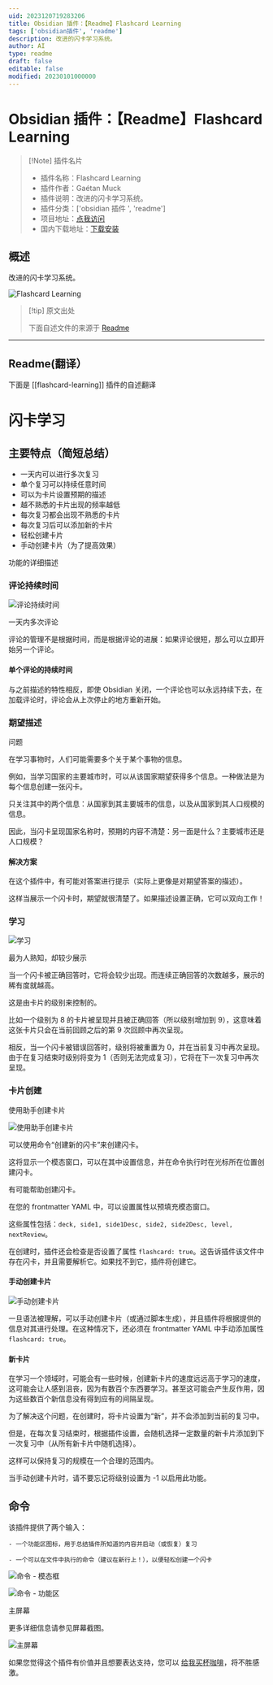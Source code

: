 ```yaml
---
uid: 2023120719283206
title: Obsidian 插件：【Readme】Flashcard Learning
tags: ['obsidian插件', 'readme']
description: 改进的闪卡学习系统。
author: AI
type: readme
draft: false
editable: false
modified: 20230101000000
---
```


# Obsidian 插件：【Readme】Flashcard Learning

> [!Note] 插件名片
> - 插件名称：Flashcard Learning
> - 插件作者：Gaétan Muck
> - 插件说明：改进的闪卡学习系统。
> - 插件分类：['obsidian 插件 ', 'readme']
> - 项目地址：[点我访问](https://github.com/gaetanmuck/obsidian-flashcard-learning)
> - 国内下载地址：[下载安装](https://pkmer.cn/products/plugin/pluginMarket/?flashcard-learning)

## 概述

改进的闪卡学习系统。

![Flashcard Learning](https://cdn.pkmer.cn/covers/flashcard-learning.png!pkmer)

> [!tip] 原文出处
>
>下面自述文件的来源于 [Readme](https://ghproxy.net/https://raw.githubusercontent.com/gaetanmuck/obsidian-flashcard-learning/master/README.md)
>

---

## Readme(翻译）

下面是 [[flashcard-learning]] 插件的自述翻译

# 闪卡学习

## 主要特点（简短总结）

- 一天内可以进行多次复习
- 单个复习可以持续任意时间
- 可以为卡片设置预期的描述
- 越不熟悉的卡片出现的频率越低
- 每次复习都会出现不熟悉的卡片
- 每次复习后可以添加新的卡片
- 轻松创建卡片
- 手动创建卡片（为了提高效果）

功能的详细描述

### 评论持续时间

![评论持续时间](https://cdn.pkmer.cn/covers/flashcard-learning_1_0.png!pkmer)

一天内多次评论

评论的管理不是根据时间，而是根据评论的进展：如果评论很短，那么可以立即开始另一个评论。

#### 单个评论的持续时间

与之前描述的特性相反，即使 Obsidian 关闭，一个评论也可以永远持续下去，在加载评论时，评论会从上次停止的地方重新开始。

### 期望描述

问题

在学习事物时，人们可能需要多个关于某个事物的信息。

例如，当学习国家的主要城市时，可以从该国家期望获得多个信息。一种做法是为每个信息创建一张闪卡。

只关注其中的两个信息：从国家到其主要城市的信息，以及从国家到其人口规模的信息。

因此，当闪卡呈现国家名称时，预期的内容不清楚：另一面是什么？主要城市还是人口规模？

#### 解决方案

在这个插件中，有可能对答案进行提示（实际上更像是对期望答案的描述）。

这样当展示一个闪卡时，期望就很清楚了。如果描述设置正确，它可以双向工作！

### 学习

![学习](https://cdn.pkmer.cn/covers/flashcard-learning_1_1.png!pkmer)

最为人熟知，却较少展示

当一个闪卡被正确回答时，它将会较少出现。而连续正确回答的次数越多，展示的稀有度就越高。

这是由卡片的级别来控制的。

比如一个级别为 8 的卡片被呈现并且被正确回答（所以级别增加到 9），这意味着这张卡片只会在当前回顾之后的第 9 次回顾中再次呈现。

相反，当一个闪卡被错误回答时，级别将被重置为 0，并在当前复习中再次呈现。由于在复习结束时级别将变为 1（否则无法完成复习），它将在下一次复习中再次呈现。

### 卡片创建

使用助手创建卡片

![使用助手创建卡片](https://cdn.pkmer.cn/covers/flashcard-learning_1_2.png!pkmer)

可以使用命令“创建新的闪卡”来创建闪卡。

这将显示一个模态窗口，可以在其中设置信息，并在命令执行时在光标所在位置创建闪卡。

有可能帮助创建闪卡。

在您的 frontmatter YAML 中，可以设置属性以预填充模态窗口。

这些属性包括：`deck, side1, side1Desc, side2, side2Desc, level, nextReview`。

在创建时，插件还会检查是否设置了属性 `flashcard: true`。这告诉插件该文件中存在闪卡，并且需要解析它。如果找不到它，插件将创建它。

#### 手动创建卡片

![手动创建卡片](https://cdn.pkmer.cn/covers/flashcard-learning_1_3.png!pkmer)

一旦语法被理解，可以手动创建卡片（或通过脚本生成），并且插件将根据提供的信息对其进行处理。在这种情况下，还必须在 frontmatter YAML 中手动添加属性 `flashcard: true`。

#### 新卡片

在学习一个领域时，可能会有一些时候，创建新卡片的速度远远高于学习的速度，这可能会让人感到沮丧，因为有数百个东西要学习。甚至这可能会产生反作用，因为这些数百个新信息没有得到应有的间隔呈现。

为了解决这个问题，在创建时，将卡片设置为“新”，并不会添加到当前的复习中。

但是，在每次复习结束时，根据插件设置，会随机选择一定数量的新卡片添加到下一次复习中（从所有新卡片中随机选择）。

这样可以保持复习的规模在一个合理的范围内。

当手动创建卡片时，请不要忘记将级别设置为 -1 以启用此功能。

## 命令

该插件提供了两个输入：

    - 一个功能区图标，用于总结插件所知道的内容并启动（或恢复）复习

    - 一个可以在文件中执行的命令（建议在新行上！），以便轻松创建一个闪卡

![命令 - 模态框](https://cdn.pkmer.cn/covers/flashcard-learning_1_4.png!pkmer)

![命令 - 功能区](https://cdn.pkmer.cn/covers/flashcard-learning_1_5.png!pkmer)

主屏幕

更多详细信息请参见屏幕截图。

![主屏幕](https://cdn.pkmer.cn/covers/flashcard-learning_1_6.png!pkmer)

如果您觉得这个插件有价值并且想要表达支持，您可以 [给我买杯咖啡](https://www.buymeacoffee.com/gaetanmuck)，将不胜感激。
